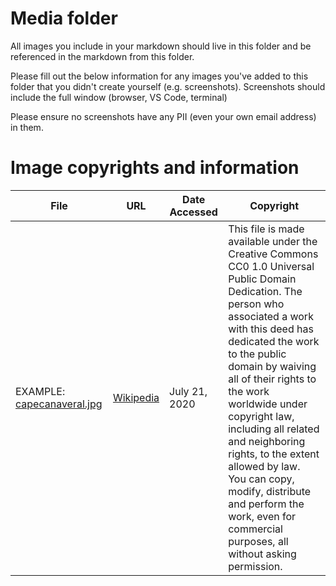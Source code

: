 # Media folder

All images you include in your markdown should live in this folder and be referenced in the markdown from this folder.

Please fill out the below information for any images you've added to this folder that you didn't create yourself (e.g. screenshots). Screenshots should include the full window (browser, VS Code, terminal)

Please ensure no screenshots have any PII (even your own email address) in them.

# Image copyrights and information

| File | URL | Date Accessed | Copyright |
|------|-----|---------------|-----------|
| EXAMPLE: [capecanaveral.jpg](LaunchProject\images\capecanaveral.jpg) | [Wikipedia](https://commons.wikimedia.org/wiki/File:Space_Launch_Complex_40_at_Cape_Canaveral_(aerial).jpg#mw-jump-to-license) | July 21, 2020 | This file is made available under the Creative Commons CC0 1.0 Universal Public Domain Dedication. The person who associated a work with this deed has dedicated the work to the public domain by waiving all of their rights to the work worldwide under copyright law, including all related and neighboring rights, to the extent allowed by law. You can copy, modify, distribute and perform the work, even for commercial purposes, all without asking permission. |
